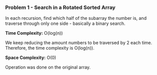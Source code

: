 ### Problem 1 - Search in a Rotated Sorted Array

In each recursion, find which half of the subarray the number is, and traverse through only one side - basically a binary search.

**Time Complexity:** O(log(n))

We keep reducing the amount numbers to be traversed by 2 each time. Therefore, the time complexity is O(log(n)).

**Space Complexity:** O(0)

Operation was done on the original array.

